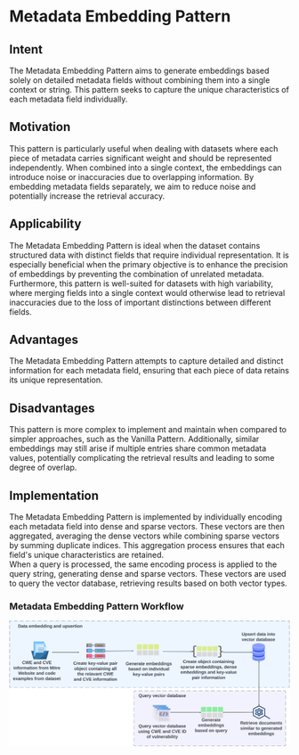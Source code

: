 # Metadata Embedding Pattern

## Intent

The Metadata Embedding Pattern aims to generate embeddings based solely on detailed metadata fields without combining them into a single context or string. This pattern seeks to capture the unique characteristics of each metadata field individually.

## Motivation

This pattern is particularly useful when dealing with datasets where each piece of metadata carries significant weight and should be represented independently. When combined into a single context, the embeddings can introduce noise or inaccuracies due to overlapping information. By embedding metadata fields separately, we aim to reduce noise and potentially increase the retrieval accuracy.

## Applicability

The Metadata Embedding Pattern is ideal when the dataset contains structured data with distinct fields that require individual representation. It is especially beneficial when the primary objective is to enhance the precision of embeddings by preventing the combination of unrelated metadata. Furthermore, this pattern is well-suited for datasets with high variability, where merging fields into a single context would otherwise lead to retrieval inaccuracies due to the loss of important distinctions between different fields.

## Advantages

The Metadata Embedding Pattern attempts to capture detailed and distinct information for each metadata field, ensuring that each piece of data retains its unique representation.

## Disadvantages

This pattern is more complex to implement and maintain when compared to simpler approaches, such as the Vanilla Pattern. Additionally, similar embeddings may still arise if multiple entries share common metadata values, potentially complicating the retrieval results and leading to some degree of overlap.

## Implementation

The Metadata Embedding Pattern is implemented by individually encoding each metadata field into dense and sparse vectors. These vectors are then aggregated, averaging the dense vectors while combining sparse vectors by summing duplicate indices. This aggregation process ensures that each field's unique characteristics are retained.  
When a query is processed, the same encoding process is applied to the query string, generating dense and sparse vectors. These vectors are used to query the vector database, retrieving results based on both vector types.

### Metadata Embedding Pattern Workflow

![Metadata Embedding Pattern Workflow](./metadata-embedding.png)
